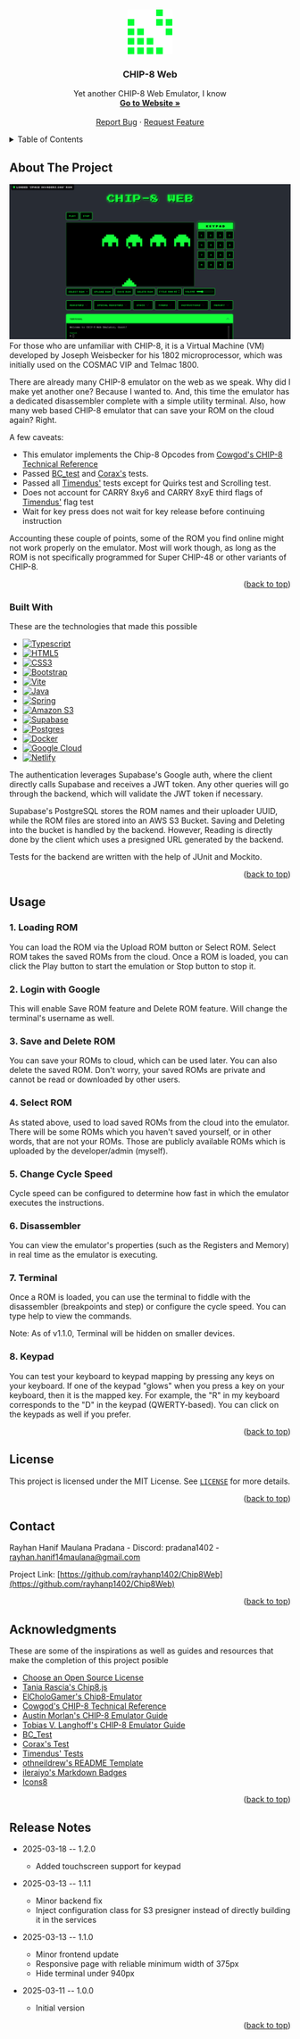 <a id="readme-top"></a>

<!-- PROJECT LOGO -->
<br />
<div align="center">
  <a href="https://github.com/rayhanp1402/Chip8Web">
    <img src="./chip8_emulator/images/tetris-icon.png" alt="Logo" width="80" height="80">
  </a>

  <h3 align="center">CHIP-8 Web</h3>

  <p align="center">
    Yet another CHIP-8 Web Emulator, I know
    <br />
    <a href="https://chip8web.netlify.app/"><strong>Go to Website »</strong></a>
    <br />
    <br />
    <a href="https://github.com/rayhanp1402/Chip8Web/issues/new?labels=bug&template=bug-report---.md">Report Bug</a>
    &middot;
    <a href="https://github.com/rayhanp1402/Chip8Web/issues/new?labels=enhancement&template=feature-request---.md">Request Feature</a>
  </p>
</div>



<!-- TABLE OF CONTENTS -->
<details>
  <summary>Table of Contents</summary>
  <ol>
    <li>
      <a href="#about-the-project">About The Project</a>
      <ul>
        <li><a href="#built-with">Built With</a></li>
      </ul>
    </li>
    <li><a href="#usage">Usage</a></li>
    <li><a href="#license">License</a></li>
    <li><a href="#contact">Contact</a></li>
    <li><a href="#acknowledgments">Acknowledgments</a></li>
    <li><a href="#release-notes">Release Notes</a></li>
  </ol>
</details>



<!-- ABOUT THE PROJECT -->
## About The Project

[![CHIP-8 Web Screen Shot][chip8-web-screenshot]](https://github.com/rayhanp1402/Chip8Web)
For those who are unfamiliar with CHIP-8, it is a Virtual Machine (VM) developed by Joseph Weisbecker for his
1802 microprocessor, which was initially used on the COSMAC VIP and Telmac 1800.

There are already many CHIP-8 emulator on the web as we speak. Why did I make yet another one? Because I wanted to.
And, this time the emulator has a dedicated disassembler complete with a simple utility terminal. Also, how many web based
CHIP-8 emulator that can save your ROM on the cloud again? Right.

A few caveats:
* This emulator implements the Chip-8 Opcodes from [Cowgod's CHIP-8 Technical Reference](http://devernay.free.fr/hacks/chip8/C8TECH10.HTM)
* Passed [BC_test](https://github.com/daniel5151/AC8E/blob/master/roms/bc_test.txt) and [Corax's](https://github.com/corax89/chip8-test-rom) tests.
* Passed all [Timendus'](https://github.com/Timendus/chip8-test-suite) tests except for Quirks test and Scrolling test.
* Does not account for CARRY 8xy6 and CARRY 8xyE third flags of [Timendus'](https://github.com/Timendus/chip8-test-suite) flag test
* Wait for key press does not wait for key release before continuing instruction

Accounting these couple of points, some of the ROM you find online might not work properly on the emulator.
Most will work though, as long as the ROM is not specifically programmed for Super CHIP-48 or other variants of CHIP-8.

<p align="right">(<a href="#readme-top">back to top</a>)</p>



### Built With
These are the technologies that made this possible

* [![Typescript][Typescript]][Typescript-url]
* [![HTML5]][HTML5]
* [![CSS3]][CSS3]
* [![Bootstrap][Bootstrap.com]][Bootstrap-url]
* [![Vite][Vite]][Vite-url]
* [![Java][Java]][Java-url]
* [![Spring][Spring]][Spring-url]
* [![Amazon S3][AmazonS3]][AmazonS3-url]
* [![Supabase][Supabase]][Supabase-url]
* [![Postgres][Postgres]][Postgres-url]
* [![Docker][Docker]][Docker-url]
* [![Google Cloud][GoogleCloud]][GoogleCloud-url]
* [![Netlify][Netlify]][Netlify-url]

The authentication leverages Supabase's Google auth, where the client directly calls Supabase 
and receives a JWT token. Any other queries will go through the backend, which will validate the JWT
token if necessary.

Supabase's PostgreSQL stores the ROM names and their uploader UUID, while the ROM files are stored
into an AWS S3 Bucket. Saving and Deleting into the bucket is handled by the backend. However, Reading
is directly done by the client which uses a presigned URL generated by the backend.

Tests for the backend are written with the help of JUnit and Mockito.

<p align="right">(<a href="#readme-top">back to top</a>)</p>


<!-- USAGE EXAMPLES -->
## Usage
### 1. Loading ROM
You can load the ROM via the Upload ROM button or Select ROM. Select ROM takes the saved ROMs from the cloud. Once a ROM is
loaded, you can click the Play button to start the emulation or Stop button to stop it.
### 2. Login with Google
This will enable Save ROM feature and Delete ROM feature. Will change the terminal's username as well.
### 3. Save and Delete ROM
You can save your ROMs to cloud, which can be used later. You can also delete the saved ROM. Don't worry, your saved
ROMs are private and cannot be read or downloaded by other users.
### 4. Select ROM
As stated above, used to load saved ROMs from the cloud into the emulator. There will be some ROMs which you haven't
saved yourself, or in other words, that are not your ROMs. Those are publicly available ROMs which is uploaded by the
developer/admin (myself).
### 5. Change Cycle Speed
Cycle speed can be configured to determine how fast in which the emulator executes the instructions.
### 6. Disassembler
You can view the emulator's properties (such as the Registers and Memory) in real time as the emulator is executing.
### 7. Terminal
Once a ROM is loaded, you can use the terminal to fiddle with the disassembler (breakpoints and step) 
or configure the cycle speed. You can type help to view the commands. 

Note: As of v1.1.0, Terminal will be hidden on smaller devices.
### 8. Keypad
You can test your keyboard to keypad mapping by pressing any keys on your keyboard. If one of the keypad
"glows" when you press a key on your keyboard, then it is the mapped key. For example, the "R" in my keyboard
corresponds to the "D" in the keypad (QWERTY-based). You can click on the keypads as well if you prefer.



<p align="right">(<a href="#readme-top">back to top</a>)</p>



<!-- LICENSE -->
## License

This project is licensed under the MIT License. See [`LICENSE`](./LICENSE) for more details.

<p align="right">(<a href="#readme-top">back to top</a>)</p>



<!-- CONTACT -->
## Contact

Rayhan Hanif Maulana Pradana - Discord: pradana1402 - rayhan.hanif14maulana@gmail.com

Project Link: [https://github.com/rayhanp1402/Chip8Web](https://github.com/rayhanp1402/Chip8Web)

<p align="right">(<a href="#readme-top">back to top</a>)</p>



<!-- ACKNOWLEDGMENTS -->
## Acknowledgments

These are some of the inspirations as well as guides and resources that make the completion of this project posible

* [Choose an Open Source License](https://choosealicense.com)
* [Tania Rascia's Chip8.js](https://taniarascia.github.io/chip8/)
* [ElCholoGamer's Chip8-Emulator](https://chip-8.vercel.app/)
* [Cowgod's CHIP-8 Technical Reference](http://devernay.free.fr/hacks/chip8/C8TECH10.HTM)
* [Austin Morlan's CHIP-8 Emulator Guide](https://austinmorlan.com/posts/chip8_emulator/)
* [Tobias V. Langhoff's CHIP-8 Emulator Guide](https://tobiasvl.github.io/blog/write-a-chip-8-emulator/)
* [BC_Test](https://github.com/daniel5151/AC8E/blob/master/roms/bc_test.txt)
* [Corax's Test](https://github.com/corax89/chip8-test-rom)
* [Timendus' Tests](https://github.com/Timendus/chip8-test-suite)
* [othneildrew's README Template](https://github.com/othneildrew/Best-README-Template?tab=readme-ov-file)
* [ileraiyo's Markdown Badges](https://github.com/Ileriayo/markdown-badges)
* [Icons8](https://icons8.com/icons/set/tetris)

<p align="right">(<a href="#readme-top">back to top</a>)</p>




<!-- RELEASE NOTES -->
## Release Notes
* 2025-03-18 -- 1.2.0
  * Added touchscreen support for keypad

* 2025-03-13 -- 1.1.1
  * Minor backend fix
  * Inject configuration class for S3 presigner instead of directly building it in the services

* 2025-03-13 -- 1.1.0
  * Minor frontend update
  * Responsive page with reliable minimum width of 375px
  * Hide terminal under 940px

* 2025-03-11 -- 1.0.0
  * Initial version

<p align="right">(<a href="#readme-top">back to top</a>)</p>



<!-- MARKDOWN LINKS & IMAGES -->
[chip8-web-screenshot]: ./chip8_emulator/images/chip8-web-preview.PNG
[Typescript]: https://img.shields.io/badge/typescript-%23007ACC.svg?style=for-the-badge&logo=typescript&logoColor=white
[Typescript-url]: https://www.typescriptlang.org/
[HTML5]:https://img.shields.io/badge/html5-%23E34F26.svg?style=for-the-badge&logo=html5&logoColor=white
[CSS3]: https://img.shields.io/badge/css3-%231572B6.svg?style=for-the-badge&logo=css3&logoColor=white
[Vite]: https://img.shields.io/badge/vite-%23646CFF.svg?style=for-the-badge&logo=vite&logoColor=white
[Vite-url]: https://vite.dev/
[Java]: https://img.shields.io/badge/java-%23ED8B00.svg?style=for-the-badge&logo=openjdk&logoColor=white
[Java-url]: https://www.java.com/en/
[Spring]: https://img.shields.io/badge/spring-%236DB33F.svg?style=for-the-badge&logo=spring&logoColor=white
[Spring-url]: https://spring.io/
[Bootstrap.com]: https://img.shields.io/badge/Bootstrap-563D7C?style=for-the-badge&logo=bootstrap&logoColor=white
[Bootstrap-url]: https://getbootstrap.com
[Postgres]: https://img.shields.io/badge/postgres-%23316192.svg?style=for-the-badge&logo=postgresql&logoColor=white
[Postgres-url]: https://www.postgresql.org/
[AmazonS3]: https://img.shields.io/badge/Amazon%20S3-FF9900?style=for-the-badge&logo=amazons3&logoColor=white
[AmazonS3-url]: https://aws.amazon.com/
[Supabase]: https://img.shields.io/badge/Supabase-3ECF8E?style=for-the-badge&logo=supabase&logoColor=white
[Supabase-url]: https://supabase.com/
[GoogleCloud]: https://img.shields.io/badge/GoogleCloud-%234285F4.svg?style=for-the-badge&logo=google-cloud&logoColor=white
[GoogleCloud-url]: https://cloud.google.com/
[Netlify]: https://img.shields.io/badge/netlify-%23000000.svg?style=for-the-badge&logo=netlify&logoColor=#00C7B7
[Netlify-url]: https://www.netlify.com/
[Docker]: https://img.shields.io/badge/docker-%230db7ed.svg?style=for-the-badge&logo=docker&logoColor=white
[Docker-url]: https://www.docker.com/